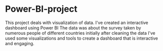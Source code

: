 # Power-BI-project
This project deals with visualization of data. I've created an interactive dashboard using Power BI
The data was about the survey taken by numerous people of different countries initially after cleaning the data I've used some visualizations and tools to create a dashboard that is interactive and engaging.
